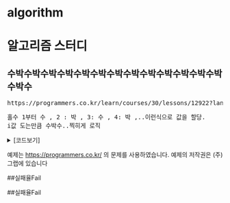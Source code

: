 # algorithm
# 알고리즘 스터디


## 수박수박수박수박수박수박수박수박수박수박수박수박수박수박수
   
<pre>
https://programmers.co.kr/learn/courses/30/lessons/12922?language=java
</pre>

<pre>
홀수 1부터 수 , 2 : 박 , 3: 수 , 4: 박 ,..이런식으로 값을 할당.
i값 도는만큼 수박수..찍히게 로직
</pre>
<details><summary>[코드보기]</summary>
	

	
```java

class SuBak {
  public String solution(int n) {
     String answer = "";
      for(int i = 1 ; i <= n ; i ++){
          if(i%2!=0){
              answer += "수";
          }else
              answer += "박";
      }
      return answer;
  }
}
 ```
 
 
 </details>
 
 예제는 https://programmers.co.kr/ 의 문제를 사용하였습니다. 예제의 저작권은 (주)그랩에 있습니다

##실패율Fail

##실패율Fail
